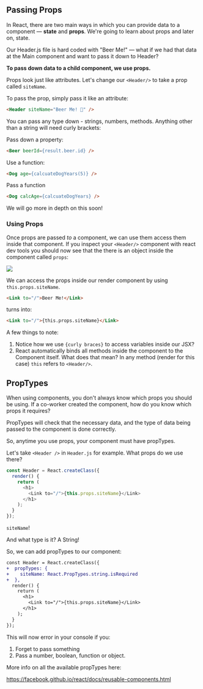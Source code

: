 ## Passing Props

In React, there are two main ways in which you can provide data to a component — **state** and **props**. We're going to learn about props and later on, state.

Our Header.js file is hard coded with "Beer Me!" — what if we had that data at the Main component and want to pass it down to Header?

**To pass down data to a child component, we use props.**

Props look just like attributes. Let's change our `<Header/>` to take a prop called `siteName`.

To pass the prop, simply pass it like an attribute:

```html
<Header siteName="Beer Me! 🍻" />
```

You can pass any type down - strings, numbers, methods. Anything other than a string will need curly brackets:

Pass down a property:

```html
<Beer beerId={result.beer.id} />
```

Use a function:

```html
<Dog age={calcuateDogYears(5)} />
```

Pass a function

```html
<Dog calcAge={calcuateDogYears} />
```

We will go more in depth on this soon!

### Using Props

Once props are passed _to_ a component, we can use them access them inside that component. If you inspect your `<Header/>` component with react dev tools you should now see that the there is an object inside the component called `props`:

![](http://wes.io/fcPQ/content)

We can access the props inside our render component by using `this.props.siteName`.

```html
<Link to="/">Beer Me!</Link>
```

turns into:

```html
<Link to="/">{this.props.siteName}</Link>
```

A few things to note:

1. Notice how we use `{curly braces}` to access variables inside our JSX?
2. React automatically binds all methods inside the component to the Component itself. What does that mean? In any method (render for this case) `this` refers to `<Header/>`.


## PropTypes

When using components, you don't always know which props you should be using. If a co-worker created the component, how do you know which props it requires? 

PropTypes will check that the necessary data, and the type of data being passed to the component is done correctly. 

So, anytime you use props, your component must have propTypes. 

Let's take `<Header />` in `Header.js` for example. What props do we use there?

```js
const Header = React.createClass({
  render() {
    return (
      <h1>
        <Link to="/">{this.props.siteName}</Link>
      </h1>
    );
  }
});
```

`siteName`!

And what type is it? A String!

So, we can add propTypes to our component:

```diff
const Header = React.createClass({
+  propTypes: {
+    siteName: React.PropTypes.string.isRequired
+  },
  render() {
    return (
      <h1>
        <Link to="/">{this.props.siteName}</Link>
      </h1>
    );
  }
});
```

This will now error in your console if you:

1) Forget to pass something
2) Pass a number, boolean, function or object. 

More info on all the available propTypes here: 

<https://facebook.github.io/react/docs/reusable-components.html>
